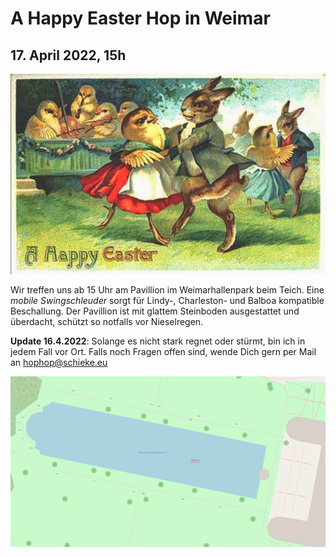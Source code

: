 # **A Happy Easter Hop** in Weimar
## 17. April 2022, 15h
![](dance.jpg)

Wir treffen uns ab 15 Uhr am Pavillion im Weimarhallenpark beim Teich. Eine *mobile Swingschleuder* sorgt für Lindy-, Charleston- und Balboa kompatible Beschallung. Der Pavillion ist mit glattem Steinboden ausgestattet und überdacht, schützt so notfalls vor Nieselregen.

**Update 16.4.2022**: Solange es nicht stark regnet oder stürmt, bin ich in jedem Fall vor Ort. Falls noch Fragen offen sind, wende Dich gern per Mail an [hophop@schieke.eu](mailto:hophop@schieke.eu)

[![Pavillion im Weimarhallenpark](map.svg)](https://www.openstreetmap.org/?mlat=50.98378&mlon=11.32429#map=19/50.98378/11.32429 "Treffpunkt Pavillion im Weimarhallenpark")
